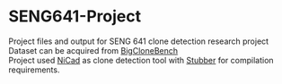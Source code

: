 # SENG641-Project
Project files and output for SENG 641 clone detection research project  
Dataset can be acquired from [BigCloneBench](https://github.com/jeffsvajlenko/BigCloneEval)  
Project used [NiCad](https://www.txl.ca/txl-nicaddownload.html) as clone detection tool 
with [Stubber](https://github.com/andre-schaefer-94/Stubber) for compilation requirements.
